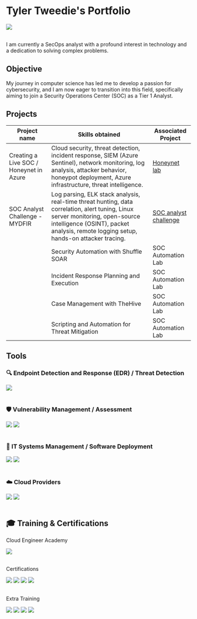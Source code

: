 # Tyler Tweedie's Portfolio

<a href="https://www.linkedin.com/in/tylertweedie" target="_blank">
  <img src="https://img.shields.io/badge/-LinkedIn-0072b1?&style=for-the-badge&logo=linkedin&logoColor=white" />
</a>
<br>
</br>

I am currently a SecOps analyst with a profound interest in technology and a dedication to solving complex problems.

## Objective

My journey in computer science has led me to develop a passion for cybersecurity, and I am now eager to transition into this field, specifically aiming to join a Security Operations Center (SOC) as a Tier 1 Analyst.

## Projects

|Project name                               | Skills obtained                               | Associated Project         |
|-------------------                        |-----------------------------------------------|----------------------------|
|Creating a Live SOC / Honeynet in Azure    |Cloud security, threat detection, incident response, SIEM (Azure Sentinel), network monitoring, log analysis, attacker behavior, honeypot deployment, Azure infrastructure, threat intelligence.                             | <a href="https://github.com/TylerTweedie/Cloud-SOC">Honeynet lab</a>|
|SOC Analyst Challenge - MYDFIR             |Log parsing, ELK stack analysis, real-time threat hunting, data correlation, alert tuning, Linux server monitoring, open-source intelligence (OSINT), packet analysis, remote logging setup, hands-on attacker tracing.     | <a href="https://github.com/TylerTweedie/MyDFIR-SOC-analyst">SOC analyst challenge</a>|
|                                           | Security Automation with Shuffle SOAR         | SOC Automation Lab|
|                                           | Incident Response Planning and Execution      | SOC Automation Lab|
|                                           | Case Management with TheHive                  | SOC Automation Lab|
|                                           | Scripting and Automation for Threat Mitigation| SOC Automation Lab|

## Tools

### 🔍 Endpoint Detection and Response (EDR) / Threat Detection
<div>
    <img src="https://img.shields.io/badge/-CrowdStrike-E4002B?style=for-the-badge&logo=CrowdStrike&logoColor=white" />
    
</div>

<br>

### 🛡️ Vulnerability Management / Assessment
<div>
    <img src="https://img.shields.io/badge/-Microsoft_Defender_for_Endpoint-00A4EF?&style=for-the-badge&logo=Microsoft&logoColor=white" />
    <img src="https://img.shields.io/badge/-Tenable-0296D8?style=for-the-badge&logo=Tenable&logoColor=white" />
</div>

<br>

### 🧰 IT Systems Management / Software Deployment
<div>
    <img src="https://img.shields.io/badge/-PDQ%20Deploy-1A1A1A?style=for-the-badge&logo=windows&logoColor=white" />
    <img src="https://img.shields.io/badge/-Action1-007ACC?style=for-the-badge&logo=security&logoColor=white" />
</div>

<br>

### ☁️ Cloud Providers
<div>
    <img src="https://img.shields.io/badge/AWS-232F3E?style=for-the-badge&logo=Amazon%20AWS&logoColor=white" />
    <img src="https://img.shields.io/badge/Azure-0078D4?style=for-the-badge&logo=Microsoft%20Azure&logoColor=white" />
</div>

<br>


## 🎓 Training & Certifications
<div>
</div>

Cloud Engineer Academy


<div>
<img src="https://img.shields.io/badge/-Cloud%20Engineer%20Academy-5C2D91?style=for-the-badge&logo=Cloudflare&logoColor=white" />
</div>

<br>

Certifications


<div>
<img src="https://img.shields.io/badge/-Security%2B-FF0000?&style=for-the-badge&logo=CompTIA&logoColor=white" />
<img src="https://img.shields.io/badge/ISC²%20Certified%20in%20Cybersecurity-006400?style=for-the-badge&logo=ISC2&logoColor=white" />
<img src="https://img.shields.io/badge/Google%20Cybersecurity%20Certificate-4285F4?style=for-the-badge&logo=Google&logoColor=white" />
<img src="https://img.shields.io/badge/FEMA%20ICS--100%20Certified-2E5C6E?style=for-the-badge&logo=GovTech&logoColor=white" />

</div>

<br>

Extra Training


<div>
<img src="https://img.shields.io/badge/Professor%20Messer%20A%2B-EA4335?style=for-the-badge&logo=BookStack&logoColor=white" />
<img src="https://img.shields.io/badge/Professor%20Messer%20Network%2B-4285F4?style=for-the-badge&logo=BookStack&logoColor=white" />
<img src="https://img.shields.io/badge/Professor%20Messer%20Security%2B-34A853?style=for-the-badge&logo=BookStack&logoColor=white" />
<img src="https://img.shields.io/badge/Linux%20Journey-000000?style=for-the-badge&logo=Linux&logoColor=white" />
</div>
